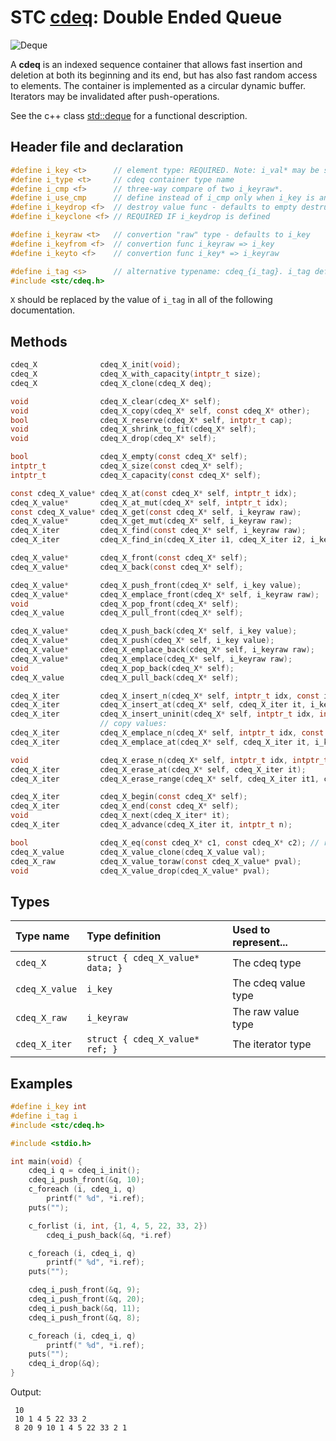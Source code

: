 # STC [cdeq](../include/stc/cdeq.h): Double Ended Queue
![Deque](pics/deque.jpg)

A **cdeq** is an indexed sequence container that allows fast insertion and deletion at both
its beginning and its end, but has also fast random access to elements. The container is
implemented as a circular dynamic buffer. Iterators may be invalidated after push-operations.

See the c++ class [std::deque](https://en.cppreference.com/w/cpp/container/deque) for a functional description.

## Header file and declaration

```c
#define i_key <t>      // element type: REQUIRED. Note: i_val* may be specified instead of i_key*.
#define i_type <t>     // cdeq container type name
#define i_cmp <f>      // three-way compare of two i_keyraw*.
#define i_use_cmp      // define instead of i_cmp only when i_key is an integral/native-type.
#define i_keydrop <f>  // destroy value func - defaults to empty destruct
#define i_keyclone <f> // REQUIRED IF i_keydrop is defined

#define i_keyraw <t>   // convertion "raw" type - defaults to i_key
#define i_keyfrom <f>  // convertion func i_keyraw => i_key
#define i_keyto <f>    // convertion func i_key* => i_keyraw

#define i_tag <s>      // alternative typename: cdeq_{i_tag}. i_tag defaults to i_key
#include <stc/cdeq.h>
```
`X` should be replaced by the value of `i_tag` in all of the following documentation.

## Methods

```c
cdeq_X              cdeq_X_init(void);
cdeq_X              cdeq_X_with_capacity(intptr_t size);
cdeq_X              cdeq_X_clone(cdeq_X deq);

void                cdeq_X_clear(cdeq_X* self);
void                cdeq_X_copy(cdeq_X* self, const cdeq_X* other);
bool                cdeq_X_reserve(cdeq_X* self, intptr_t cap);
void                cdeq_X_shrink_to_fit(cdeq_X* self);
void                cdeq_X_drop(cdeq_X* self);                                      // destructor

bool                cdeq_X_empty(const cdeq_X* self);
intptr_t            cdeq_X_size(const cdeq_X* self);
intptr_t            cdeq_X_capacity(const cdeq_X* self);

const cdeq_X_value* cdeq_X_at(const cdeq_X* self, intptr_t idx);
cdeq_X_value*       cdeq_X_at_mut(cdeq_X* self, intptr_t idx);
const cdeq_X_value* cdeq_X_get(const cdeq_X* self, i_keyraw raw);                   // return NULL if not found
cdeq_X_value*       cdeq_X_get_mut(cdeq_X* self, i_keyraw raw);                     // mutable get
cdeq_X_iter         cdeq_X_find(const cdeq_X* self, i_keyraw raw);
cdeq_X_iter         cdeq_X_find_in(cdeq_X_iter i1, cdeq_X_iter i2, i_keyraw raw);   // return cvec_X_end() if not found

cdeq_X_value*       cdeq_X_front(const cdeq_X* self);
cdeq_X_value*       cdeq_X_back(const cdeq_X* self);

cdeq_X_value*       cdeq_X_push_front(cdeq_X* self, i_key value);
cdeq_X_value*       cdeq_X_emplace_front(cdeq_X* self, i_keyraw raw);
void                cdeq_X_pop_front(cdeq_X* self);
cdeq_X_value        cdeq_X_pull_front(cdeq_X* self);                                // move out front element

cdeq_X_value*       cdeq_X_push_back(cdeq_X* self, i_key value);
cdeq_X_value*       cdeq_X_push(cdeq_X* self, i_key value);                         // alias for push_back()
cdeq_X_value*       cdeq_X_emplace_back(cdeq_X* self, i_keyraw raw);
cdeq_X_value*       cdeq_X_emplace(cdeq_X* self, i_keyraw raw);                     // alias for emplace_back()
void                cdeq_X_pop_back(cdeq_X* self);
cdeq_X_value        cdeq_X_pull_back(cdeq_X* self);                                 // move out last element

cdeq_X_iter         cdeq_X_insert_n(cdeq_X* self, intptr_t idx, const i_key[] arr, intptr_t n);  // move values
cdeq_X_iter         cdeq_X_insert_at(cdeq_X* self, cdeq_X_iter it, i_key value);    // move value 
cdeq_X_iter         cdeq_X_insert_uninit(cdeq_X* self, intptr_t idx, intptr_t n);   // uninitialized data 
                    // copy values:
cdeq_X_iter         cdeq_X_emplace_n(cdeq_X* self, intptr_t idx, const i_keyraw[] arr, intptr_t n);
cdeq_X_iter         cdeq_X_emplace_at(cdeq_X* self, cdeq_X_iter it, i_keyraw raw);

void                cdeq_X_erase_n(cdeq_X* self, intptr_t idx, intptr_t n);
cdeq_X_iter         cdeq_X_erase_at(cdeq_X* self, cdeq_X_iter it);
cdeq_X_iter         cdeq_X_erase_range(cdeq_X* self, cdeq_X_iter it1, cdeq_X_iter it2);

cdeq_X_iter         cdeq_X_begin(const cdeq_X* self);
cdeq_X_iter         cdeq_X_end(const cdeq_X* self);
void                cdeq_X_next(cdeq_X_iter* it);
cdeq_X_iter         cdeq_X_advance(cdeq_X_iter it, intptr_t n);

bool                cdeq_X_eq(const cdeq_X* c1, const cdeq_X* c2); // require i_eq/i_cmp/i_less.
cdeq_X_value        cdeq_X_value_clone(cdeq_X_value val);
cdeq_X_raw          cdeq_X_value_toraw(const cdeq_X_value* pval);
void                cdeq_X_value_drop(cdeq_X_value* pval);
```

## Types

| Type name          | Type definition                     | Used to represent...   |
|:-------------------|:------------------------------------|:-----------------------|
| `cdeq_X`           | `struct { cdeq_X_value* data; }`    | The cdeq type          |
| `cdeq_X_value`     | `i_key`                             | The cdeq value type    |
| `cdeq_X_raw`       | `i_keyraw`                          | The raw value type     |
| `cdeq_X_iter`      | `struct { cdeq_X_value* ref; }`     | The iterator type      |

## Examples
```c
#define i_key int
#define i_tag i
#include <stc/cdeq.h>

#include <stdio.h>

int main(void) {
    cdeq_i q = cdeq_i_init();
    cdeq_i_push_front(&q, 10);
    c_foreach (i, cdeq_i, q)
        printf(" %d", *i.ref);
    puts("");

    c_forlist (i, int, {1, 4, 5, 22, 33, 2})
        cdeq_i_push_back(&q, *i.ref)

    c_foreach (i, cdeq_i, q)
        printf(" %d", *i.ref);
    puts("");

    cdeq_i_push_front(&q, 9);
    cdeq_i_push_front(&q, 20);
    cdeq_i_push_back(&q, 11);
    cdeq_i_push_front(&q, 8);

    c_foreach (i, cdeq_i, q)
        printf(" %d", *i.ref);
    puts("");
    cdeq_i_drop(&q);
}
```
Output:
```
 10
 10 1 4 5 22 33 2
 8 20 9 10 1 4 5 22 33 2 1
```
